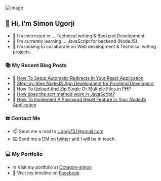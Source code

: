 ![image](https://user-images.githubusercontent.com/68190998/215254668-4a593ea2-2066-42ac-b431-ed2d484bc278.png)


## 👋 Hi, I’m Simon Ugorji

- 👀 I’m interested in ... Technical writing & Backend Development. 
- 🌱 I’m currently learning ... JavaScript for backend (NodeJS). 
- 💞️ I’m looking to collaborate on Web development & Technical writing projects. 

### :books: My Recent Blog Posts
<!-- BLOGPOSTS:START -->
 - 🚀 [How To Setup Automatic Redirects In Your React Application](https://octagon.hashnode.dev/how-to-setup-automatic-redirects-in-your-react-application)
 - 💫 [Step-by-Step NodeJS App Development for Frontend Developers](https://octagon.hashnode.dev/step-by-step-nodejs-app-development-for-frontend-developers)
 - 💫 [How To Upload And Zip Single Or Multiple Files in PHP](https://octagon.hashnode.dev/how-to-upload-and-zip-single-or-multiple-files-in-php)
 - 🚀 [How does the sort method work in JavaScript?](https://octagon.hashnode.dev/how-does-the-sort-method-work-in-javascript)
 - 💫 [How To Implement A Password Reset Feature In Your NodeJS Application](https://octagon.hashnode.dev/how-to-implement-a-password-reset-feature-in-your-nodejs-application)<!-- BLOGPOSTS:END -->

### ☎️ Contact Me

- 📫 Send me a mail to Ugorji757@gmail.com
- ⌨️ Send me a DM on [twitter](https://twitter.com/ugorji_simon) and I will be in touch.

### 💻 My Portfolio

- 🌐 Visit my portfolio at [Octagon-simon](https://Octagon-simon.github.io)
- 📰 Visit my timeline on [Facebook](https://fb.com/Simon.ugorji.106)
